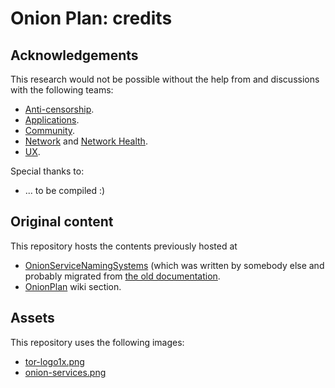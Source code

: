 # Onion Plan: credits

## Acknowledgements

This research would not be possible without the help from and discussions with
the following teams:

* [Anti-censorship](https://gitlab.torproject.org/tpo/anti-censorship/team/-/wikis/home).
* [Applications](https://gitlab.torproject.org/tpo/applications/team/-/wikis/home).
* [Community](https://gitlab.torproject.org/tpo/community/team/-/wikis/home).
* [Network](https://gitlab.torproject.org/tpo/core/team) and
  [Network Health](https://gitlab.torproject.org/tpo/network-health/team).
* [UX](https://gitlab.torproject.org/tpo/ux/team/-/wikis/home).

Special thanks to:

* ... to be compiled :)

## Original content

This repository hosts the contents previously hosted at

* [OnionServiceNamingSystems][] (which was written by somebody else and
  probably migrated from [the old documentation][].
* [OnionPlan][] wiki section.

[OnionServiceNamingSystems]: https://gitlab.torproject.org/tpo/community/support/-/wikis/OnionServiceNamingSystems
[the old documentation]: https://2019.www.torproject.org/
[OnionPlan]: https://gitlab.torproject.org/tpo/onion-services/onion-support/-/wikis/Documentation/OnionPlan

## Assets

This repository uses the following images:

* [tor-logo1x.png](https://gitlab.torproject.org/tpo/web/community/-/blob/main/assets/static/images/tor-logo1x.png)
* [onion-services.png](https://gitlab.torproject.org/tpo/web/community/-/blob/main/assets/static/images/home/png/onion-services.png)
